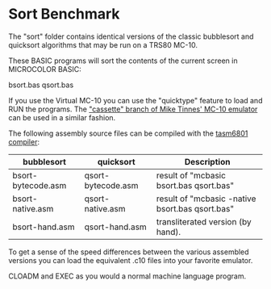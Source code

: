 # Sort Benchmark
The "sort" folder contains identical versions of the classic bubblesort and quicksort algorithms that may be run on a TRS80 MC-10.

These BASIC programs will sort the contents of the current screen in MICROCOLOR BASIC:

bsort.bas
qsort.bas

If you use the Virtual MC-10 you can use the "quicktype" feature to load and RUN the programs.
The ["cassette" branch of Mike Tinnes' MC-10 emulator](https://github.com/gregdionne/mc-10) can be used in a similar fashion.

The following assembly source files can be compiled with the [tasm6801 compiler](https://github.com/gregdionne/tasm6801):

bubblesort         | quicksort          | Description
------------------ | ------------------ | ------------------------------------------
bsort-bytecode.asm | qsort-bytecode.asm | result of "mcbasic bsort.bas qsort.bas"
bsort-native.asm   | qsort-native.asm   | result of "mcbasic -native bsort.bas qsort.bas"
bsort-hand.asm     | qsort-hand.asm     | transliterated version (by hand).

To get a sense of the speed differences between the various assembled versions you can
load the equivalent .c10 files into your favorite emulator.

CLOADM and EXEC as you would a normal machine language program.


